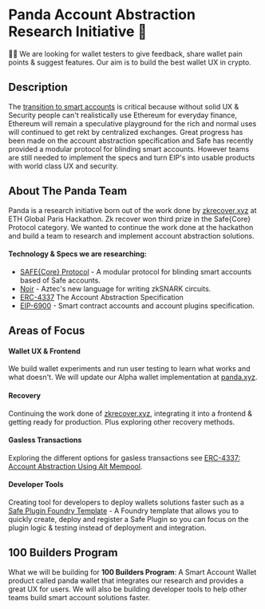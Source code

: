 # Panda Account Abstraction Research Initiative 🐼

🔦🦇 We are looking for wallet testers to give feedback, share wallet pain points & suggest features. Our aim is to build the best wallet UX in crypto.

## Description

The [transition to smart accounts](https://vitalik.ca/general/2023/06/09/three_transitions.html) is critical because without solid UX & Security people can't realistically use Ethereum for everyday finance, Ethereum will remain a speculative playground for the rich and normal uses will continued to get rekt by centralized exchanges. Great progress has been made on the account abstraction specification and Safe has recently provided a modular protocol for blinding smart accounts. However teams are still needed to implement the specs and turn EIP's into usable products with world class UX and security.

## About The Panda Team

Panda is a research initiative born out of the work done by [zkrecover.xyz](http://zkrecover.xyz) at ETH Global Paris Hackathon. Zk recover won third prize in the Safe{Core} Protocol category. We wanted to continue the work done at the hackathon and build a team to research and implement account abstraction solutions. 

#### Technology & Specs we are researching:

- [SAFE{Core} Protocol](https://safe.global/core) - A modular protocol for blinding smart accounts based of Safe accounts.
- [Noir](https://noir-lang.org/) - Aztec's new language for writing zkSNARK circuits.
- [ERC-4337](https://www.erc4337.io/) The  Account Abstraction Specification
- [EIP-6900](https://eips.ethereum.org/EIPS/eip-6900) - Smart contract accounts and account plugins specification.


## Areas of Focus

#### Wallet UX & Frontend
We build wallet experiments and run user testing to learn what works and what doesn't. We will update our Alpha wallet implementation at [panda.xyz](http://panda.xyz/).

#### Recovery
Continuing the work done of [zkrecover.xyz](http://zkrecover.xyz), integrating it into a frontend & getting ready for production. Plus exploring other recovery methods.

#### Gasless Transactions

Exploring the different options for gasless transactions see [ ERC-4337: Account Abstraction Using Alt Mempool](https://eips.ethereum.org/EIPS/eip-4337).


#### Developer Tools

Creating tool for developers to deploy wallets solutions faster such as a [Safe Plugin Foundry Template](https://github.com/WillSchiller/safe-plugin-foundry-template) - A Foundry template that allows you to quickly create, deploy and register a Safe Plugin so you can focus on the plugin logic & testing instead of deployment and integration.


## 100 Builders Program

What we will be building for **100 Builders Program**: A Smart Account Wallet product called panda wallet that integrates our research and provides a great UX for users. We will also be building developer tools to help other teams build smart account solutions faster.



